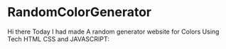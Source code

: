 # RandomColorGenerator
Hi there Today I had made A random generator website for Colors Using Tech HTML CSS and JAVASCRIPT:
